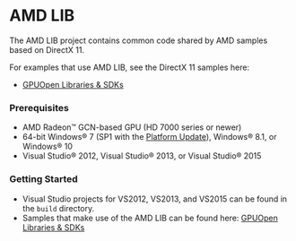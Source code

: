 # AMD LIB

The AMD LIB project contains common code shared by AMD samples based on DirectX 11.

For examples that use AMD LIB, see the DirectX 11 samples here:

* [GPUOpen Libraries & SDKs](https://github.com/GPGPU-Desigh-Agents/)

### Prerequisites
* AMD Radeon&trade; GCN-based GPU (HD 7000 series or newer)
* 64-bit Windows&reg; 7 (SP1 with the [Platform Update](https://msdn.microsoft.com/en-us/library/windows/desktop/jj863687.aspx)), Windows&reg; 8.1, or Windows&reg; 10
* Visual Studio&reg; 2012, Visual Studio&reg; 2013, or Visual Studio&reg; 2015

### Getting Started
* Visual Studio projects for VS2012, VS2013, and VS2015 can be found in the `build` directory.
* Samples that make use of the AMD LIB can be found here: [GPUOpen Libraries & SDKs](https://github.com/GPGPU-Desigh-Agents/)
